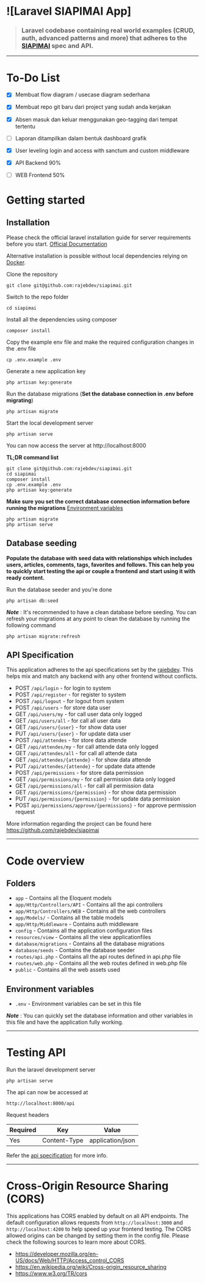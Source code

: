 # ![Laravel SIAPIMAI App]

> ### Laravel codebase containing real world examples (CRUD, auth, advanced patterns and more) that adheres to the [SIAPIMAI](https://github.com/https://github.com/rajebdev/siapimai) spec and API.

----------

# To-Do List
* [x] Membuat flow diagram / usecase diagram sederhana
* [x] Membuat repo git baru dari project yang sudah anda kerjakan
* [x] Absen masuk dan keluar menggunakan geo-tagging dari tempat tertentu
* [ ] Laporan ditampilkan dalam bentuk dashboard grafik
* [x] User leveling login and access with sanctum and custom middleware
* [x] API Backend 90%
* [ ] WEB Frontend 50%


# Getting started

## Installation

Please check the official laravel installation guide for server requirements before you start. [Official Documentation](https://laravel.com/docs/8.x#installation-via-composer)

Alternative installation is possible without local dependencies relying on [Docker](#docker). 

Clone the repository

    git clone git@github.com:rajebdev/siapimai.git

Switch to the repo folder

    cd siapimai

Install all the dependencies using composer

    composer install

Copy the example env file and make the required configuration changes in the .env file

    cp .env.example .env

Generate a new application key

    php artisan key:generate

Run the database migrations (**Set the database connection in .env before migrating**)

    php artisan migrate

Start the local development server

    php artisan serve

You can now access the server at http://localhost:8000

**TL;DR command list**

    git clone git@github.com:rajebdev/siapimai.git
    cd siapimai
    composer install
    cp .env.example .env
    php artisan key:generate
    
**Make sure you set the correct database connection information before running the migrations** [Environment variables](#environment-variables)

    php artisan migrate
    php artisan serve

## Database seeding

**Populate the database with seed data with relationships which includes users, articles, comments, tags, favorites and follows. This can help you to quickly start testing the api or couple a frontend and start using it with ready content.**

Run the database seeder and you're done

    php artisan db:seed

***Note*** : It's recommended to have a clean database before seeding. You can refresh your migrations at any point to clean the database by running the following command

    php artisan migrate:refresh

## API Specification

This application adheres to the api specifications set by the [rajebdev](https://github.com/rajebdev). This helps mix and match any backend with any other frontend without conflicts.

- POST  `/api/login` - for login to system
- POST  `/api/register` - for register to system
- POST  `/api/logout` - for logout from system
- POST  `/api/users` - for store data user
- GET   `/api/users/my` - for call user data only logged
- GET   `/api/users/all` - for call all user data
- GET   `/api/users/{user}` - for show data user
- PUT   `/api/users/{user}` - for update data user
- POST  `/api/attendes` - for store data attende
- GET   `/api/attendes/my` - for call attende data only logged
- GET   `/api/attendes/all` - for call all attende data
- GET   `/api/attendes/{attende}` - for show data attende
- PUT   `/api/attendes/{attende}` - for update data attende
- POST  `/api/permissions` - for store data permission
- GET   `/api/permissions/my` - for call permission data only logged
- GET   `/api/permissions/all` - for call all permission data
- GET   `/api/permissions/{permission}` - for show data permission
- PUT   `/api/permissions/{permission}` - for update data permission
- POST  `api/permissions/approve/{permissions}` - for approve permission request

More information regarding the project can be found here https://github.com/rajebdev/siapimai

----------

# Code overview

## Folders

- `app` - Contains all the Eloquent models
- `app/Http/Controllers/API` - Contains all the api controllers
- `app/Http/Controllers/WEB` - Contains all the web controllers
- `app/Models/` - Contains all the table models
- `app/Http/Middleware` - Contains auth middleware
- `config` - Contains all the application configuration files
- `resources/view` - Contains all the view applicationfiles
- `database/migrations` - Contains all the database migrations
- `database/seeds` - Contains the database seeder
- `routes/api.php` - Contains all the api routes defined in api.php file
- `routes/web.php` - Contains all the web routes defined in web.php file
- `public` - Contains all the web assets used

## Environment variables

- `.env` - Environment variables can be set in this file

***Note*** : You can quickly set the database information and other variables in this file and have the application fully working.

----------

# Testing API

Run the laravel development server

    php artisan serve

The api can now be accessed at

    http://localhost:8000/api

Request headers

| **Required** 	| **Key**              	| **Value**            	|
|----------	|------------------	|------------------	|
| Yes      	| Content-Type     	| application/json 	|

Refer the [api specification](#api-specification) for more info.

----------

# Cross-Origin Resource Sharing (CORS)
 
This applications has CORS enabled by default on all API endpoints. The default configuration allows requests from `http://localhost:3000` and `http://localhost:4200` to help speed up your frontend testing. The CORS allowed origins can be changed by setting them in the config file. Please check the following sources to learn more about CORS.
 
- https://developer.mozilla.org/en-US/docs/Web/HTTP/Access_control_CORS
- https://en.wikipedia.org/wiki/Cross-origin_resource_sharing
- https://www.w3.org/TR/cors